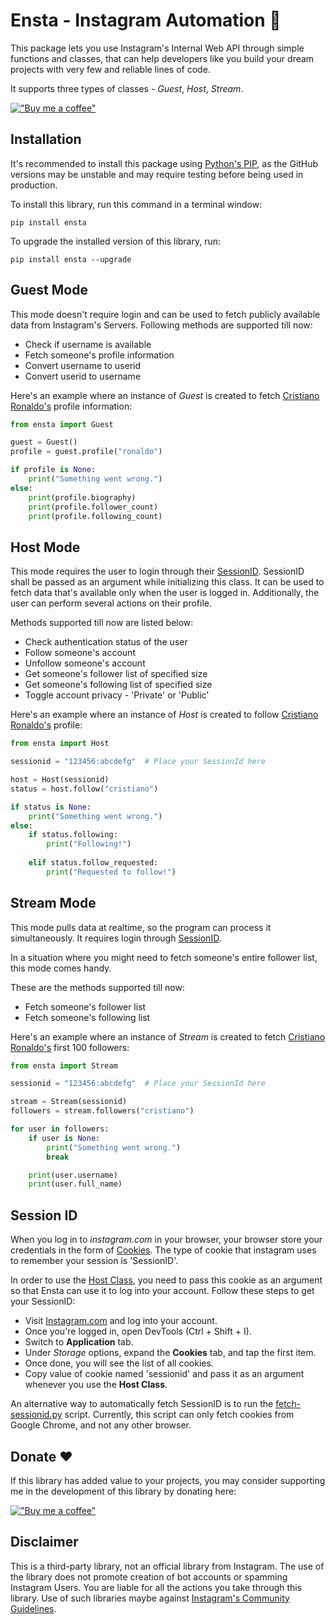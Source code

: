 # Ensta - Instagram Automation 🤖
This package lets you use Instagram's Internal Web API through simple functions and classes, that can help developers like you build your dream projects with very few and reliable lines of code.

It supports three types of classes - *Guest*, *Host*, *Stream*.

[!["Buy me a coffee"](https://www.buymeacoffee.com/assets/img/custom_images/purple_img.png)](https://buymeacoffee.com/diezo)

## Installation
It's recommended to install this package using [Python's PIP](https://pypi.org/project/pip/), as the GitHub versions may be unstable and may require testing before being used in production.

To install this library, run this command in a terminal window:
```shell
pip install ensta
```

To upgrade the installed version of this library, run:
```shell
pip install ensta --upgrade
```

## Guest Mode
This mode doesn't require login and can be used to fetch publicly available data from Instagram's Servers. Following methods are supported till now:
- Check if username is available
- Fetch someone's profile information
- Convert username to userid
- Convert userid to username

Here's an example where an instance of *Guest* is created to fetch [Cristiano Ronaldo's](https://www.instagram.com/cristiano/) profile information:

```python
from ensta import Guest

guest = Guest()
profile = guest.profile("ronaldo")

if profile is None:
    print("Something went wrong.")
else:
    print(profile.biography)
    print(profile.follower_count)
    print(profile.following_count)
```

## Host Mode
This mode requires the user to login through their [SessionID](https://github.com/diezo/ensta#session-id). SessionID shall be passed as an argument while initializing this class. It can be used to fetch data that's available only when the user is logged in. Additionally, the user can perform several actions on their profile.

Methods supported till now are listed below:
- Check authentication status of the user
- Follow someone's account
- Unfollow someone's account
- Get someone's follower list of specified size
- Get someone's following list of specified size
- Toggle account privacy - 'Private' or 'Public'

Here's an example where an instance of *Host* is created to follow [Cristiano Ronaldo's](https://www.instagram.com/cristiano/) profile:

```python
from ensta import Host

sessionid = "123456:abcdefg"  # Place your SessionId here

host = Host(sessionid)
status = host.follow("cristiano")

if status is None:
    print("Something went wrong.")
else:
    if status.following:
        print("Following!")
    
    elif status.follow_requested:
        print("Requested to follow!")
```

## Stream Mode
This mode pulls data at realtime, so the program can process it simultaneously. It requires login through [SessionID](https://github.com/diezo/ensta#session-id).

In a situation where you might need to fetch someone's entire follower list, this mode comes handy.

These are the methods supported till now:
- Fetch someone's follower list
- Fetch someone's following list

Here's an example where an instance of *Stream* is created to fetch [Cristiano Ronaldo's](https://www.instagram.com/cristiano/) first 100 followers:

```python
from ensta import Stream

sessionid = "123456:abcdefg"  # Place your SessionId here

stream = Stream(sessionid)
followers = stream.followers("cristiano")

for user in followers:
    if user is None:
        print("Something went wrong.")
        break

    print(user.username)
    print(user.full_name)
```

## Session ID
When you log in to *instagram.com* in your browser, your browser store your credentials in the form of [Cookies](https://en.wikipedia.org/wiki/HTTP_cookie). The type of cookie that instagram uses to remember your session is 'SessionID'.

In order to use the [Host Class](https://github.com/diezo/ensta#host-mode), you need to pass this cookie as an argument so that Ensta can use it to log into your account. Follow these steps to get your SessionID:
- Visit [Instagram.com](https://instagram.com) and log into your account.
- Once you're logged in, open DevTools (Ctrl + Shift + I).
- Switch to **Application** tab.
- Under *Storage* options, expand the **Cookies** tab, and tap the first item.
- Once done, you will see the list of all cookies.
- Copy value of cookie named 'sessionid' and pass it as an argument whenever you use the **Host Class**.

An alternative way to automatically fetch SessionID is to run the [fetch-sessionid.py](https://github.com/diezo/ensta/blob/master/fetch-sessionid.py) script. Currently, this script can only fetch cookies from Google Chrome, and not any other browser.

## Donate ❤️
If this library has added value to your projects, you may consider supporting me in the development of this library by donating here:

[!["Buy me a coffee"](https://www.buymeacoffee.com/assets/img/custom_images/purple_img.png)](https://buymeacoffee.com/diezo)

## Disclaimer
This is a third-party library, not an official library from Instagram. The use of the library does not promote creation of bot accounts or spamming Instagram Users. You are liable for all the actions you take through this library. Use of such libraries maybe against [Instagram's Community Guidelines](https://help.instagram.com/477434105621119/).
